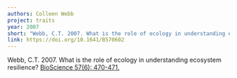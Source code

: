 ```yaml
---
authors: Colleen Webb
project: traits
year: 2007
short: "Webb, C.T. 2007. What is the role of ecology in understanding ecosystem resilience? BioScience 57(6): 470-471."
link: https://doi.org/10.1641/B570602
---
```


Webb, C.T. 2007. What is the role of ecology in understanding ecosystem resilience? [BioScience 57(6): 470-471.](https://doi.org/10.1641/B570602)
